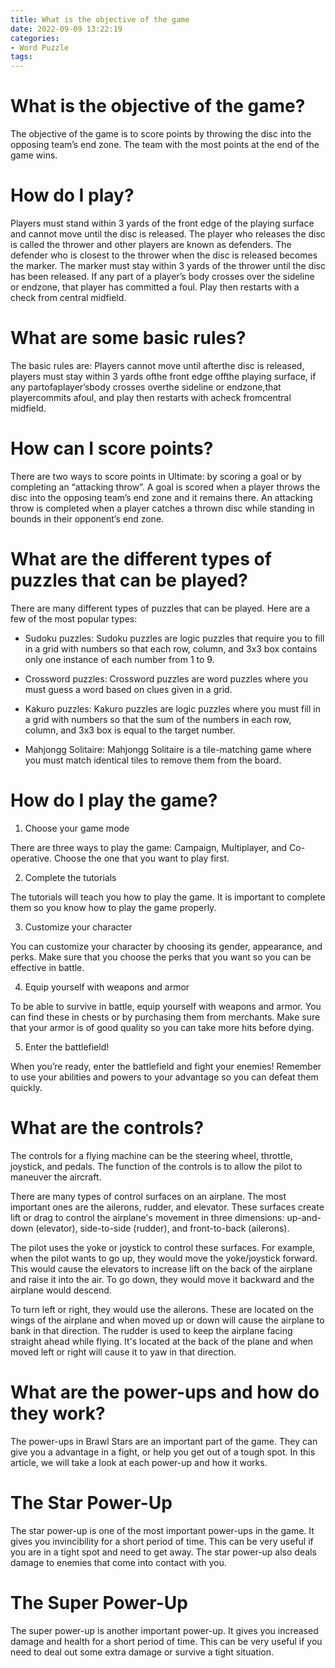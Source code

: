 ```yaml
---
title: What is the objective of the game
date: 2022-09-09 13:22:19
categories:
- Word Puzzle
tags:
---
```



#  What is the objective of the game?

The objective of the game is to score points by throwing the disc into the opposing team’s end zone. The team with the most points at the end of the game wins.

# How do I play?

Players must stand within 3 yards of the front edge of the playing surface and cannot move until the disc is released. The player who releases the disc is called the thrower and other players are known as defenders. The defender who is closest to the thrower when the disc is released becomes the marker. The marker must stay within 3 yards of the thrower until the disc has been released. If any part of a player’s body crosses over the sideline or endzone, that player has committed a foul. Play then restarts with a check from central midfield.

# What are some basic rules?

The basic rules are: Players cannot move until afterthe disc is released, players must stay within 3 yards ofthe front edge offthe playing surface, if any partofaplayer’sbody crosses overthe sideline or endzone,that playercommits afoul, and play then restarts with acheck fromcentral midfield.

# How can I score points?

There are two ways to score points in Ultimate: by scoring a goal or by completing an “attacking throw”. A goal is scored when a player throws the disc into the opposing team’s end zone and it remains there. An attacking throw is completed when a player catches a thrown disc while standing in bounds in their opponent’s end zone.

#  What are the different types of puzzles that can be played?

There are many different types of puzzles that can be played. Here are a few of the most popular types:

* Sudoku puzzles: Sudoku puzzles are logic puzzles that require you to fill in a grid with numbers so that each row, column, and 3x3 box contains only one instance of each number from 1 to 9.

* Crossword puzzles: Crossword puzzles are word puzzles where you must guess a word based on clues given in a grid.

* Kakuro puzzles: Kakuro puzzles are logic puzzles where you must fill in a grid with numbers so that the sum of the numbers in each row, column, and 3x3 box is equal to the target number.

* Mahjongg Solitaire: Mahjongg Solitaire is a tile-matching game where you must match identical tiles to remove them from the board.

#  How do I play the game?

1. Choose your game mode

There are three ways to play the game: Campaign, Multiplayer, and Co-operative. Choose the one that you want to play first.

2. Complete the tutorials

The tutorials will teach you how to play the game. It is important to complete them so you know how to play the game properly.

3. Customize your character

You can customize your character by choosing its gender, appearance, and perks. Make sure that you choose the perks that you want so you can be effective in battle.

4. Equip yourself with weapons and armor

To be able to survive in battle, equip yourself with weapons and armor. You can find these in chests or by purchasing them from merchants. Make sure that your armor is of good quality so you can take more hits before dying.

5. Enter the battlefield!

When you’re ready, enter the battlefield and fight your enemies! Remember to use your abilities and powers to your advantage so you can defeat them quickly.

#  What are the controls?

The controls for a flying machine can be the steering wheel, throttle, joystick, and pedals. The function of the controls is to allow the pilot to maneuver the aircraft.

There are many types of control surfaces on an airplane. The most important ones are the ailerons, rudder, and elevator. These surfaces create lift or drag to control the airplane's movement in three dimensions: up-and-down (elevator), side-to-side (rudder), and front-to-back (ailerons).

The pilot uses the yoke or joystick to control these surfaces. For example, when the pilot wants to go up, they would move the yoke/joystick forward. This would cause the elevators to increase lift on the back of the airplane and raise it into the air. To go down, they would move it backward and the airplane would descend.

To turn left or right, they would use the ailerons. These are located on the wings of the airplane and when moved up or down will cause the airplane to bank in that direction. The rudder is used to keep the airplane facing straight ahead while flying. It's located at the back of the plane and when moved left or right will cause it to yaw in that direction.

#  What are the power-ups and how do they work?

The power-ups in Brawl Stars are an important part of the game. They can give you a advantage in a fight, or help you get out of a tough spot. In this article, we will take a look at each power-up and how it works.

# The Star Power-Up

The star power-up is one of the most important power-ups in the game. It gives you invincibility for a short period of time. This can be very useful if you are in a tight spot and need to get away. The star power-up also deals damage to enemies that come into contact with you.

# The Super Power-Up

The super power-up is another important power-up. It gives you increased damage and health for a short period of time. This can be very useful if you need to deal out some extra damage or survive a tight situation.